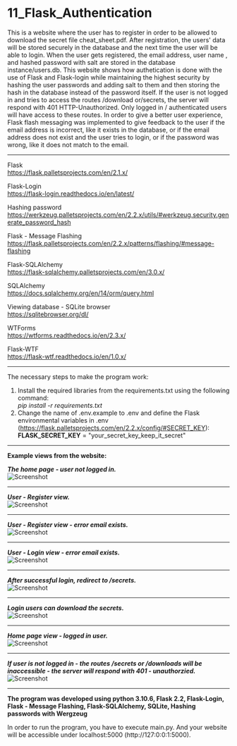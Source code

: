 # 11_Flask_Authentication

This is a website where the user has to register in order to be allowed to download the secret file cheat_sheet.pdf.
After registration, the users' data will be stored securely in the database and the next time the user will be able to login.
When the user gets registered, the email address, user name , and hashed password with salt are stored in the database instance/users.db.
This website shows how authetication is done with the use of Flask and Flask-login while maintaining the highest security by hashing the user passwords and adding salt to them and then storing the hash in the database instead of the password itself.
If the user is not logged in and tries to access the routes /download or/secrets, the server will respond with 401 HTTP-Unauthorized. Only logged in / authenticated users will have access to these routes.
In order to give a better user experience, Flask flash messaging was implemented to give feedback to the user if the email address is incorrect, like it exists in the database, or if the email address does not exist and the user tries to login, or if the password was wrong, like it does not match to the email. 

---

Flask</br>
https://flask.palletsprojects.com/en/2.1.x/</br>

Flask-Login</br>
https://flask-login.readthedocs.io/en/latest/</br>

Hashing password</br>
https://werkzeug.palletsprojects.com/en/2.2.x/utils/#werkzeug.security.generate_password_hash</br>

Flask - Message Flashing</br>
https://flask.palletsprojects.com/en/2.2.x/patterns/flashing/#message-flashing</br>

Flask-SQLAlchemy</br>
https://flask-sqlalchemy.palletsprojects.com/en/3.0.x/</br>

SQLAlchemy</br>
https://docs.sqlalchemy.org/en/14/orm/query.html </br>

Viewing database - SQLite browser </br>
https://sqlitebrowser.org/dl/ </br>

WTForms</br>
https://wtforms.readthedocs.io/en/2.3.x/</br>

Flask-WTF</br>
https://flask-wtf.readthedocs.io/en/1.0.x/</br>

---

The necessary steps to make the program work:</br>
1. Install the required libraries from the requirements.txt using the following command: </br>
*pip install -r requirements.txt*</br>
2. Change the name of .env.example to .env and define the Flask environmental variables in .env (https://flask.palletsprojects.com/en/2.2.x/config/#SECRET_KEY):</br>
**FLASK_SECRET_KEY** = "your_secret_key_keep_it_secret"</br>


---

**Example views from the website:**</br>


***The home page - user not logged in.***</br>
![Screenshot](docs/img/01_Home_not_loged_in.png)</br>

---

***User - Register view.***</br>
![Screenshot](docs/img/02_Registering_view.png)</br>


---

***User - Register view - error email exists.***</br>
![Screenshot](docs/img/03_of_email_already_exists_in_databse.png)</br>


---

***User - Login view - error email exists.***</br>
![Screenshot](docs/img/04_if_user_email_invalid.png)</br>


---

***After successful login, redirect to /secrets.***</br>
![Screenshot](docs/img/05_aftersucessful_login_secret.png)</br>


---

***Login users can download the secrets.***</br>
![Screenshot](docs/img/06_downloading_the_secret_file.png)</br>


---

***Home page view - logged in user.***</br>
![Screenshot](docs/img/07_home_opage_if_user_authenticated.png)</br>


---

***If user is not logged in - the routes /secrets or /downloads will be inaccessible - the server will respond with 401 - unauthorzied.***</br>
![Screenshot](docs/img/08_401_unauthorized.png)</br>


---

**The program was developed using python 3.10.6, Flask 2.2, Flask-Login, Flask - Message Flashing, Flask-SQLAlchemy, SQLite, Hashing passwords with Wergzeug**


In order to run the program, you have to execute main.py.
And your website will be accessible under localhost:5000 (http://127:0:0:1:5000).